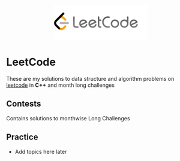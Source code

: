 <p align="center">
  <img src="lclogo.png" width="250">
</p>

# LeetCode

These are my solutions to data structure and algorithm problems on [leetcode](https://leetcode.com/problemset/algorithms/) in **C++** and month long challenges

## Contests

Contains solutions to monthwise Long Challenges

## Practice

* Add topics here later
